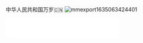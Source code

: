 中华人民共和国万岁🇨🇳
![mmexport1635063424401](https://user-images.githubusercontent.com/89422582/139118862-cead6b35-f41f-49eb-99ca-0d9135531b89.jpg)
<iframe frameborder="no" border="0" marginwidth="0" marginheight="0" width=298 height=52 src="//music.163.com/outchain/player?type=2&id=5275429&auto=1&height=32"></iframe>
